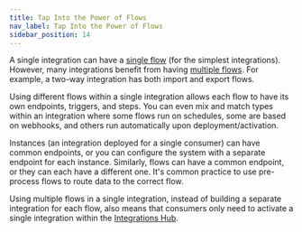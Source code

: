 ```yaml
---
title: Tap Into the Power of Flows
nav_label: Tap Into the Power of Flows
sidebar_position: 14
---
```


A single integration can have a [single flow](/self-managed/composer/builder/integrations/building-integrations#flows-in-integrations) (for the simplest integrations). However, many integrations benefit from having [multiple flows](/self-managed/composer/builder/quickstarts/integrations/building-an-integration-with-multiple-flows). For example, a two-way integration has both import and export flows.

Using different flows within a single integration allows each flow to have its own endpoints, triggers, and steps. You can even mix and match types within an integration where some flows run on schedules, some are based on webhooks, and others run automatically upon deployment/activation.

Instances (an integration deployed for a single consumer) can have common endpoints, or you can configure the system with a separate endpoint for each instance. Similarly, flows can have a common endpoint, or they can each have a different one. It's common practice to use pre-process flows to route data to the correct flow.

Using multiple flows in a single integration, instead of building a separate integration for each flow, also means that consumers only need to activate a single integration within the [Integrations Hub](/self-managed/composer/integration-hub/integrations-hub).
